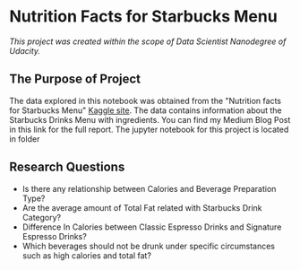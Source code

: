 # Nutrition Facts for Starbucks Menu

_This project was created within the scope of Data Scientist Nanodegree of Udacity._

## The Purpose of Project

The data explored in this notebook was obtained from the "Nutrition facts for Starbucks Menu" [Kaggle site](https://www.kaggle.com/starbucks/starbucks-menu). The data contains information about the Starbucks Drinks Menu with ingredients.
You can find my Medium Blog Post in this link for the full report. The jupyter notebook for this project is located in folder 

## Research Questions

- Is there any relationship between Calories and Beverage Preparation Type?
- Are the average amount of Total Fat related with Starbucks Drink Category?
- Difference In Calories between Classic Espresso Drinks and Signature Espresso Drinks?
- Which beverages should not be drunk under specific circumstances such as high calories and total fat?
